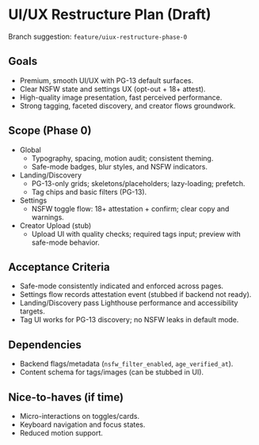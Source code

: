 # UI/UX Restructure Plan (Draft)

Branch suggestion: `feature/uiux-restructure-phase-0`

## Goals
- Premium, smooth UI/UX with PG-13 default surfaces.
- Clear NSFW state and settings UX (opt-out + 18+ attest).
- High-quality image presentation, fast perceived performance.
- Strong tagging, faceted discovery, and creator flows groundwork.

## Scope (Phase 0)
- Global
  - Typography, spacing, motion audit; consistent theming.
  - Safe-mode badges, blur styles, and NSFW indicators.
- Landing/Discovery
  - PG-13-only grids; skeletons/placeholders; lazy-loading; prefetch.
  - Tag chips and basic filters (PG-13).
- Settings
  - NSFW toggle flow: 18+ attestation + confirm; clear copy and warnings.
- Creator Upload (stub)
  - Upload UI with quality checks; required tags input; preview with safe-mode behavior.

## Acceptance Criteria
- Safe-mode consistently indicated and enforced across pages.
- Settings flow records attestation event (stubbed if backend not ready).
- Landing/Discovery pass Lighthouse performance and accessibility targets.
- Tag UI works for PG-13 discovery; no NSFW leaks in default mode.

## Dependencies
- Backend flags/metadata (`nsfw_filter_enabled`, `age_verified_at`).
- Content schema for tags/images (can be stubbed in UI).

## Nice-to-haves (if time)
- Micro-interactions on toggles/cards.
- Keyboard navigation and focus states.
- Reduced motion support.
